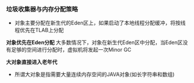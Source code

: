 ### 垃圾收集器与内存分配策略 ###
* 对象主要分配在新生代的Eden区上，如果启动了本地线程分配缓冲，将按线程优先在TLAB上分配

**对象优先在Eden分配**
大多数情况下，对象在新生代Eden区中分配，当Eden区没有足够的空间进行分配时，虚拟机将发起一次Minor GC

**大对象直接进入老年代**
- 所谓大对象是指需要大量连续内存空间的JAVA对象(如长字符串和数组)